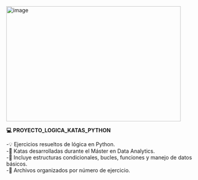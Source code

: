 <img width="462" height="305" alt="image" src="https://github.com/user-attachments/assets/6f2f0d6b-5f98-44a9-8555-fcd69d9f1fbe" />


**💻 PROYECTO_LOGICA_KATAS_PYTHON**  

-💡 Ejercicios resueltos de lógica en Python.  
-🧩 Katas desarrolladas durante el Máster en Data Analytics.  
-🔢 Incluye estructuras condicionales, bucles, funciones y manejo de datos básicos.  
-📂 Archivos organizados por número de ejercicio.  
